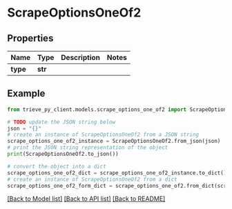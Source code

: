# ScrapeOptionsOneOf2


## Properties

Name | Type | Description | Notes
------------ | ------------- | ------------- | -------------
**type** | **str** |  | 

## Example

```python
from trieve_py_client.models.scrape_options_one_of2 import ScrapeOptionsOneOf2

# TODO update the JSON string below
json = "{}"
# create an instance of ScrapeOptionsOneOf2 from a JSON string
scrape_options_one_of2_instance = ScrapeOptionsOneOf2.from_json(json)
# print the JSON string representation of the object
print(ScrapeOptionsOneOf2.to_json())

# convert the object into a dict
scrape_options_one_of2_dict = scrape_options_one_of2_instance.to_dict()
# create an instance of ScrapeOptionsOneOf2 from a dict
scrape_options_one_of2_form_dict = scrape_options_one_of2.from_dict(scrape_options_one_of2_dict)
```
[[Back to Model list]](../README.md#documentation-for-models) [[Back to API list]](../README.md#documentation-for-api-endpoints) [[Back to README]](../README.md)


